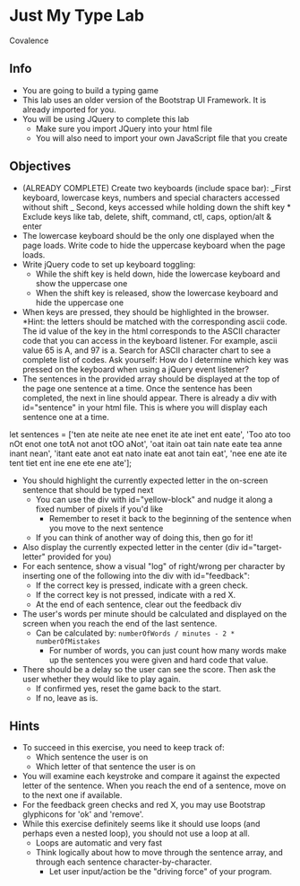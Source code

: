 # Just My Type Lab

Covalence

## Info

- You are going to build a typing game
- This lab uses an older version of the Bootstrap UI Framework. It is already imported for you.
- You will be using JQuery to complete this lab
  - Make sure you import JQuery into your html file
  - You will also need to import your own JavaScript file that you create

## Objectives

- (ALREADY COMPLETE) Create two keyboards (include space bar):
  _First keyboard, lowercase keys, numbers and special characters accessed without shift
  _ Second, keys accessed while holding down the shift key \* Exclude keys like tab, delete, shift, command, ctl, caps, option/alt & enter
- The lowercase keyboard should be the only one displayed when the page loads. Write code to hide the uppercase keyboard when the page loads.
- Write jQuery code to set up keyboard toggling:
  - While the shift key is held down, hide the lowercase keyboard and show the uppercase one
  - When the shift key is released, show the lowercase keyboard and hide the uppercase one
- When keys are pressed, they should be highlighted in the browser.
  \*Hint: the letters should be matched with the corresponding ascii code. The id value of the key in the html corresponds to the ASCII character code that you can access in the keyboard listener. For example, ascii value 65 is A, and 97 is a. Search for ASCII character chart to see a complete list of codes. Ask yourself: How do I determine which key was pressed on the keyboard when using a jQuery event listener?
- The sentences in the provided array should be displayed at the top of the page one sentence at a time. Once the sentence has been completed, the next in line should appear. There is already a div with id="sentence" in your html file. This is where you will display each sentence one at a time.

let sentences = ['ten ate neite ate nee enet ite ate inet ent eate', 'Too ato too nOt enot one totA not anot tOO aNot', 'oat itain oat tain nate eate tea anne inant nean', 'itant eate anot eat nato inate eat anot tain eat', 'nee ene ate ite tent tiet ent ine ene ete ene ate'];

- You should highlight the currently expected letter in the on-screen sentence that should be typed next
  - You can use the div with id="yellow-block" and nudge it along a fixed number of pixels if you'd like
    - Remember to reset it back to the beginning of the sentence when you move to the next sentence
  - If you can think of another way of doing this, then go for it!
- Also display the currently expected letter in the center (div id="target-letter" provided for you)
- For each sentence, show a visual "log" of right/wrong per character by inserting one of the following into the div with id="feedback":
  - If the correct key is pressed, indicate with a green check.
  - If the correct key is not pressed, indicate with a red X.
  - At the end of each sentence, clear out the feedback div
- The user's words per minute should be calculated and displayed on the screen when you reach the end of the last sentence.
  - Can be calculated by: `numberOfWords / minutes - 2 * numberOfMistakes`
    - For number of words, you can just count how many words make up the sentences you were given and hard code that value.
- There should be a delay so the user can see the score. Then ask the user whether they would like to play again.
  - If confirmed yes, reset the game back to the start.
  - If no, leave as is.

## Hints

- To succeed in this exercise, you need to keep track of:
  - Which sentence the user is on
  - Which letter of that sentence the user is on
- You will examine each keystroke and compare it against the expected letter of the sentence. When you reach the end of a sentence, move on to the next one if available.
- For the feedback green checks and red X, you may use Bootstrap glyphicons for 'ok' and 'remove'.
- While this exercise definitely seems like it should use loops (and perhaps even a nested loop), you should not use a loop at all.
  - Loops are automatic and very fast
  - Think logically about how to move through the sentence array, and through each sentence character-by-character.
    - Let user input/action be the "driving force" of your program.
